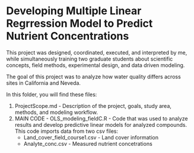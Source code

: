 # Developing Multiple Linear Regrression Model to Predict Nutrient Concentrations

This project was designed, coordinated, executed, and interpreted by me, while simultaneously training two graduate students about scientific concepts, field methods, 
experimental design, and data driven modeling.

The goal of this project was to analyze how water quality differs across sites in California and Neveda. 

In this folder, you will find these files:
1) ProjectScope.md  -  Description of the project, goals, study area, methods, and modeling workflow. 
2) MAIN CODE - OLS_modeling_fieldC.R  -  Code that was used to analyze results and develop predictive linear models for analyzed compounds.
   This code imports data from two csv files:
      - Land_cover_field_course1.csv  -  Land cover information
      - Analyte_conc.csv  -  Measured nutrient concetrations
